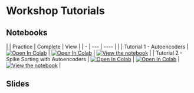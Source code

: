 # Workshop Tutorials


## Notebooks

|   | Practice | Complete | View |
| - | --- | ---- | |
| Tutorial 1 - Autoencoders | [![Open In Colab](https://colab.research.google.com/assets/colab-badge.svg)](https://colab.research.google.com/github/btolooshams/crsae/blob/master/pytorch/tutorials/spike-sorting.ipynb) | [![Open In Colab](https://colab.research.google.com/assets/colab-badge.svg)](https://colab.research.google.com/github/btolooshams/crsae/blob/master/pytorch/tutorials/spike-sorting.ipynb) | [![View the notebook](https://img.shields.io/badge/render-nbviewer-orange.svg)](https://nbviewer.jupyter.org/github/btolooshams/crsae/blob/master/pytorch/tutorials/spike-sorting.ipynb?flush_cache=true) |
| Tutorial 2 - Spike Sorting with Autoencoders | [![Open In Colab](https://colab.research.google.com/assets/colab-badge.svg)](https://colab.research.google.com/github/btolooshams/crsae/blob/master/pytorch/tutorials/spike-sorting.ipynb) | [![Open In Colab](https://colab.research.google.com/assets/colab-badge.svg)](https://colab.research.google.com/github/btolooshams/crsae/blob/master/pytorch/tutorials/spike-sorting.ipynb) | [![View the notebook](https://img.shields.io/badge/render-nbviewer-orange.svg)](https://nbviewer.jupyter.org/github/btolooshams/crsae/blob/master/pytorch/tutorials/spike-sorting.ipynb?flush_cache=true) |


## Slides
